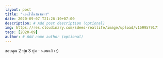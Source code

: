 ```yaml
---
layout: post
title: "นอนไวในวันจันทร์"
date: 2020-09-07 T21:26:10+07:00
description: # Add post description (optional)
img: https://res.cloudinary.com/sdees-reallife/image/upload/v1599579177/IMG_20200907_202919_274.jpg # Add image post (optional)
tags: [2020-09]
author: # Add name author (optional)
---
```

ขอบคุณ 2 ทุ่ม 3 ทุ่ม - นอนแล้ว :) 

<i class="fa fa-child" style="color:plum"></i>
